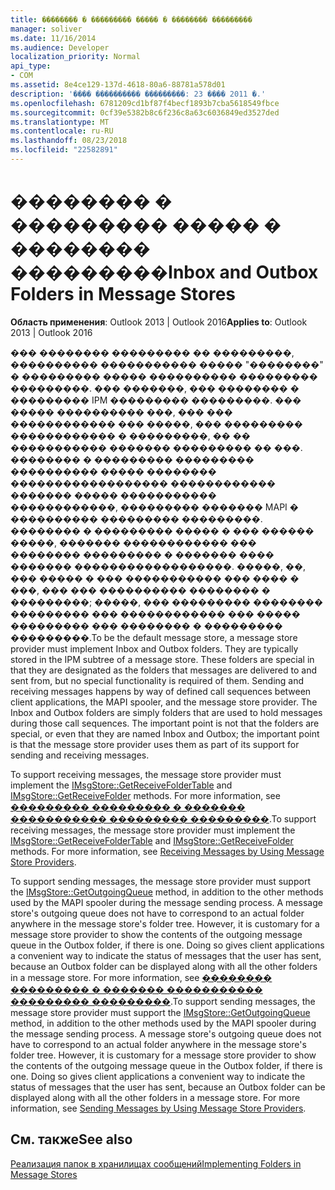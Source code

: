 ```yaml
---
title: �������� � ��������� ����� � �������� ���������
manager: soliver
ms.date: 11/16/2014
ms.audience: Developer
localization_priority: Normal
api_type:
- COM
ms.assetid: 8e4ce129-137d-4618-80a6-88781a578d01
description: '���� ���������� ���������: 23 ���� 2011 �.'
ms.openlocfilehash: 6781209cd1bf87f4becf1893b7cba5618549fbce
ms.sourcegitcommit: 0cf39e5382b8c6f236c8a63c6036849ed3527ded
ms.translationtype: MT
ms.contentlocale: ru-RU
ms.lasthandoff: 08/23/2018
ms.locfileid: "22582891"
---
```

# <a name="inbox-and-outbox-folders-in-message-stores"></a><span data-ttu-id="df007-103">�������� � ��������� ����� � �������� ���������</span><span class="sxs-lookup"><span data-stu-id="df007-103">Inbox and Outbox Folders in Message Stores</span></span>

  
  
<span data-ttu-id="df007-104">**Область применения**: Outlook 2013 | Outlook 2016</span><span class="sxs-lookup"><span data-stu-id="df007-104">**Applies to**: Outlook 2013 | Outlook 2016</span></span> 
  
<span data-ttu-id="df007-p101">��� �������� ��������� �� ���������, ���������� ����������� ����� "��������" � ��������� ����� ���������� ��������� ���������. ��� �������, ��� �������� � ��������� IPM ��������� ���������. ��� ����� ���������� ���, ��� ��� ������������ ��� �����, ��� ��������� ������������ � ���������, �� �� ����������� ������� ��������� �� ���. �������� � ��������� ��������� ���������� ����� �������� ������������������ ������������ ������� ����� ����������� ������������, ��������� ������� MAPI � ���������� ��������� ���������. �������� � ��������� ����� � ��� ������ �����, ������� ������������ ��� �������� ��������� � ������� ���� ������� ������������������. �����, ��, ��� ����� � ��� ����������� ��� ���� � ���, ��� ��� ���������� �������� � ���������; �����, ��� ��������� �������� ��������� ��� ������������ ��� ����� ��������� ��� �������� � ��������� ���������.</span><span class="sxs-lookup"><span data-stu-id="df007-p101">To be the default message store, a message store provider must implement Inbox and Outbox folders. They are typically stored in the IPM subtree of a message store. These folders are special in that they are designated as the folders that messages are delivered to and sent from, but no special functionality is required of them. Sending and receiving messages happens by way of defined call sequences between client applications, the MAPI spooler, and the message store provider. The Inbox and Outbox folders are simply folders that are used to hold messages during those call sequences. The important point is not that the folders are special, or even that they are named Inbox and Outbox; the important point is that the message store provider uses them as part of its support for sending and receiving messages.</span></span>
  
<span data-ttu-id="df007-p102">To support receiving messages, the message store provider must implement the [IMsgStore::GetReceiveFolderTable](imsgstore-getreceivefoldertable.md) and [IMsgStore::GetReceiveFolder](imsgstore-getreceivefolder.md) methods. For more information, see [��������� ��������� � ������� ����������� ��������� ���������](receiving-messages-by-using-message-store-providers.md).</span><span class="sxs-lookup"><span data-stu-id="df007-p102">To support receiving messages, the message store provider must implement the [IMsgStore::GetReceiveFolderTable](imsgstore-getreceivefoldertable.md) and [IMsgStore::GetReceiveFolder](imsgstore-getreceivefolder.md) methods. For more information, see [Receiving Messages by Using Message Store Providers](receiving-messages-by-using-message-store-providers.md).</span></span>
  
<span data-ttu-id="df007-p103">To support sending messages, the message store provider must support the [IMsgStore::GetOutgoingQueue](imsgstore-getoutgoingqueue.md) method, in addition to the other methods used by the MAPI spooler during the message sending process. A message store's outgoing queue does not have to correspond to an actual folder anywhere in the message store's folder tree. However, it is customary for a message store provider to show the contents of the outgoing message queue in the Outbox folder, if there is one. Doing so gives client applications a convenient way to indicate the status of messages that the user has sent, because an Outbox folder can be displayed along with all the other folders in a message store. For more information, see [�������� ��������� � ������� ����������� ��������� ���������](sending-messages-by-using-message-store-providers.md).</span><span class="sxs-lookup"><span data-stu-id="df007-p103">To support sending messages, the message store provider must support the [IMsgStore::GetOutgoingQueue](imsgstore-getoutgoingqueue.md) method, in addition to the other methods used by the MAPI spooler during the message sending process. A message store's outgoing queue does not have to correspond to an actual folder anywhere in the message store's folder tree. However, it is customary for a message store provider to show the contents of the outgoing message queue in the Outbox folder, if there is one. Doing so gives client applications a convenient way to indicate the status of messages that the user has sent, because an Outbox folder can be displayed along with all the other folders in a message store. For more information, see [Sending Messages by Using Message Store Providers](sending-messages-by-using-message-store-providers.md).</span></span>
  
## <a name="see-also"></a><span data-ttu-id="df007-118">См. также</span><span class="sxs-lookup"><span data-stu-id="df007-118">See also</span></span>



[<span data-ttu-id="df007-119">Реализация папок в хранилищах сообщений</span><span class="sxs-lookup"><span data-stu-id="df007-119">Implementing Folders in Message Stores</span></span>](implementing-folders-in-message-stores.md)

